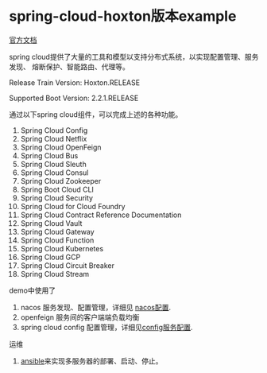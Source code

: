 
# spring-cloud-hoxton版本example

[官方文档](https://cloud.spring.io/spring-cloud-static/Hoxton.RELEASE/reference/htmlsingle/#features)

spring cloud提供了大量的工具和模型以支持分布式系统，以实现配置管理、服务发现、
熔断保护、智能路由、代理等。

Release Train Version: Hoxton.RELEASE

Supported Boot Version: 2.2.1.RELEASE

通过以下spring cloud组件，可以完成上述的各种功能。

1. Spring Cloud Config
2. Spring Cloud Netflix
3. Spring Cloud OpenFeign
4. Spring Cloud Bus
5. Spring Cloud Sleuth
6. Spring Cloud Consul
7. Spring Cloud Zookeeper
8. Spring Boot Cloud CLI
9. Spring Cloud Security
10. Spring Cloud for Cloud Foundry
11. Spring Cloud Contract Reference Documentation
12. Spring Cloud Vault
13. Spring Cloud Gateway
14. Spring Cloud Function
15. Spring Cloud Kubernetes
16. Spring Cloud GCP
17. Spring Cloud Circuit Breaker
18. Spring Cloud Stream

demo中使用了
1. nacos 服务发现、配置管理，详细见 [nacos配置](/nacos-spring-cloud-config-example/readme.md). 
2. openfeign 服务间的客户端端负载均衡
3. spring cloud config 配置管理，详细见[config服务配置](/config-server/readme.md).


运维
1. [ansible](/ansible.md)来实现多服务器的部署、启动、停止。




